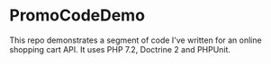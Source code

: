 # PromoCodeDemo

This repo demonstrates a segment of code I've written for an online shopping cart API. 
It uses PHP 7.2, Doctrine 2 and PHPUnit.
